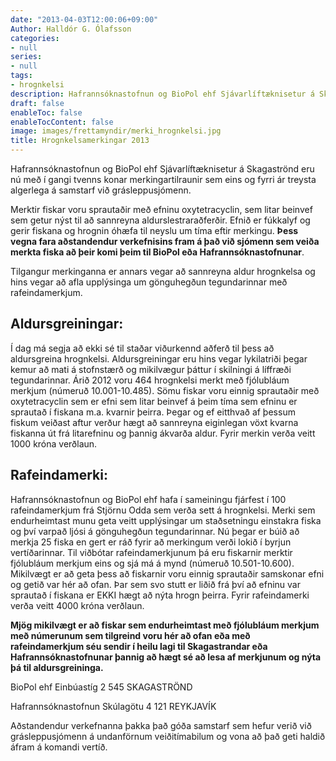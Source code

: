 ```yaml
---
date: "2013-04-03T12:00:06+09:00"
Author: Halldór G. Ólafsson
categories:
- null
series:
- null
tags:
- hrognkelsi
description: Hafrannsóknastofnun og BioPol ehf Sjávarlíftæknisetur á Skagaströnd eru nú með í gangi tvenns konar merkingartilraunir sem eins og fyrri ár treysta algerlega á samstarf við grásleppusjómenn. Merktir fiskar voru sprautaðir...
draft: false
enableToc: false
enableTocContent: false
image: images/frettamyndir/merki_hrognkelsi.jpg
title: Hrognkelsamerkingar 2013
---
```



Hafrannsóknastofnun og BioPol ehf Sjávarlíftæknisetur á Skagaströnd eru nú með í gangi tvenns konar merkingartilraunir sem eins og fyrri ár treysta algerlega á samstarf við grásleppusjómenn.

Merktir fiskar voru sprautaðir með efninu oxytetracyclin, sem litar beinvef sem getur nýst til að sannreyna aldurslestraraðferðir. Efnið er fúkkalyf og gerir fiskana og hrognin óhæfa til neyslu um tíma eftir merkingu. **Þess vegna fara aðstandendur verkefnisins fram á það við sjómenn sem veiða merkta fiska að þeir komi þeim til BioPol eða Hafrannsóknastofnunar**.

Tilgangur merkinganna er annars vegar að sannreyna aldur hrognkelsa og hins vegar að afla upplýsinga um gönguhegðun tegundarinnar með rafeindamerkjum.

## Aldursgreiningar:

Í dag má segja að ekki sé til staðar viðurkennd aðferð til þess að aldursgreina hrognkelsi. Aldursgreiningar eru hins vegar lykilatriði þegar kemur að mati á stofnstærð og mikilvægur þáttur í skilningi á líffræði tegundarinnar. Árið 2012 voru 464 hrognkelsi merkt með fjólubláum merkjum (númeruð 10.001-10.485). Sömu fiskar voru einnig sprautaðir með oxytetracyclin sem er efni sem litar beinvef á þeim tíma sem efninu er sprautað í fiskana m.a. kvarnir þeirra. Þegar og ef eitthvað af þessum fiskum veiðast aftur verður hægt að sannreyna eiginlegan vöxt kvarna fiskanna út frá litarefninu og þannig ákvarða aldur. Fyrir merkin verða veitt 1000 króna verðlaun.

## Rafeindamerki:

Hafrannsóknastofnun og BioPol ehf hafa í sameiningu fjárfest í 100 rafeindamerkjum frá Stjörnu Odda sem verða sett á hrognkelsi. Merki sem endurheimtast munu geta veitt upplýsingar um staðsetningu einstakra fiska og því varpað ljósi á gönguhegðun tegundarinnar. Nú þegar er búið að merkja 25 fiska en gert er ráð fyrir að merkingum verði lokið í byrjun vertíðarinnar. Til viðbótar rafeindamerkjunum þá eru fiskarnir merktir fjólubláum merkjum eins og sjá má á mynd (númeruð 10.501-10.600). Mikilvægt er að geta þess að fiskarnir voru einnig sprautaðir samskonar efni og getið var hér að ofan. Þar sem svo stutt er liðið frá því að efninu var sprautað í fiskana er EKKI hægt að nýta hrogn þeirra. Fyrir rafeindamerki verða veitt 4000 króna verðlaun.

**Mjög mikilvægt er að fiskar sem endurheimtast með fjólubláum merkjum með númerunum sem tilgreind voru hér að ofan eða með rafeindamerkjum séu sendir í heilu lagi til Skagastrandar eða Hafrannsóknastofnunar þannig að hægt sé að lesa af merkjunum og nýta þá til aldursgreininga.**

BioPol ehf
Einbúastíg 2
545 SKAGASTRÖND

Hafrannsóknastofnun
Skúlagötu 4
121 REYKJAVÍK


Aðstandendur verkefnanna þakka það góða samstarf sem hefur verið við grásleppusjómenn á undanförnum veiðitímabilum og vona að það geti haldið áfram á komandi vertíð.